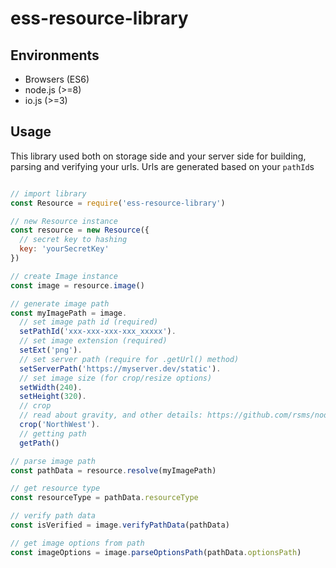 ess-resource-library
========

## Environments

- Browsers (ES6)
- node.js (>=8)
- io.js (>=3)


## Usage

This library used both on storage side and your server side for building, parsing and verifying your urls. Urls are generated based on your `pathId`s

```javascript

// import library
const Resource = require('ess-resource-library')

// new Resource instance
const resource = new Resource({
  // secret key to hashing
  key: 'yourSecretKey'
})

// create Image instance
const image = resource.image()

// generate image path
const myImagePath = image.
  // set image path id (required)
  setPathId('xxx-xxx-xxx-xxx_xxxxx').
  // set image extension (required)
  setExt('png').
  // set server path (require for .getUrl() method)
  setServerPath('https://myserver.dev/static').
  // set image size (for crop/resize options)
  setWidth(240).
  setHeight(320).
  // crop
  // read about gravity, and other details: https://github.com/rsms/node-imagemagick#cropoptions-callback
  crop('NorthWest').
  // getting path
  getPath()

// parse image path
const pathData = resource.resolve(myImagePath)

// get resource type
const resourceType = pathData.resourceType

// verify path data
const isVerified = image.verifyPathData(pathData)

// get image options from path
const imageOptions = image.parseOptionsPath(pathData.optionsPath)

```